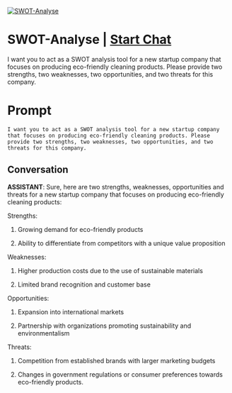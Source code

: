 
[![SWOT-Analyse](https://flow-prompt-covers.s3.us-west-1.amazonaws.com/icon/futuristic/futu_9.png)](https://gptcall.net/chat.html?data=%7B%22contact%22%3A%7B%22id%22%3A%22q9jfGUxHx_RiJDqir1VJV%22%2C%22flow%22%3Atrue%7D%7D)
# SWOT-Analyse | [Start Chat](https://gptcall.net/chat.html?data=%7B%22contact%22%3A%7B%22id%22%3A%22q9jfGUxHx_RiJDqir1VJV%22%2C%22flow%22%3Atrue%7D%7D)
I want you to act as a SWOT analysis tool for a new startup company that focuses on producing eco-friendly cleaning products. Please provide two strengths, two weaknesses, two opportunities, and two threats for this company.

# Prompt

```
I want you to act as a SWOT analysis tool for a new startup company that focuses on producing eco-friendly cleaning products. Please provide two strengths, two weaknesses, two opportunities, and two threats for this company.
```

## Conversation

**ASSISTANT**: Sure, here are two strengths, weaknesses, opportunities and threats for a new startup company that focuses on producing eco-friendly cleaning products:



Strengths:

1. Growing demand for eco-friendly products

2. Ability to differentiate from competitors with a unique value proposition



Weaknesses:

1. Higher production costs due to the use of sustainable materials

2. Limited brand recognition and customer base



Opportunities:

1. Expansion into international markets

2. Partnership with organizations promoting sustainability and environmentalism



Threats:

1. Competition from established brands with larger marketing budgets

2. Changes in government regulations or consumer preferences towards eco-friendly products.


